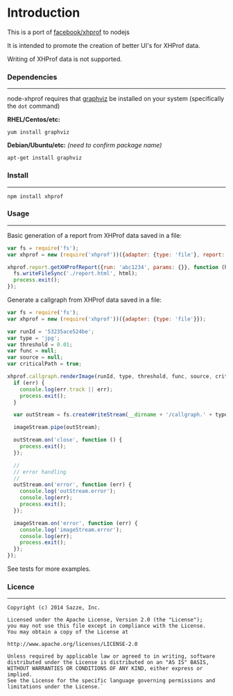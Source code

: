Introduction
======

This is a port of [facebook/xhprof](https://github.com/facebook/xhprof) to nodejs

It is intended to promote the creation of better UI's for XHProf data.

Writing of XHProf data is not supported.

### Dependencies
------

node-xhprof requires that [graphviz](http://www.graphviz.org/) be installed on your system (specifically the `dot` command)

**RHEL/Centos/etc:**

```
yum install graphviz
```

**Debian/Ubuntu/etc:** *(need to confirm package name)*

```
apt-get install graphviz
```

### Install
------

```
npm install xhprof
```

### Usage
------

Basic generation of a report from XHProf data saved in a file:

```javascript
var fs = require('fs');
var xhprof = new (require('xhprof'))({adapter: {type: 'file'}, report: 'default'});

xhprof.report.getXHProfReport({run: 'abc1234', params: {}}, function (html) {
  fs.writeFileSync('./report.html', html);
  process.exit();
});
```

Generate a callgraph from XHProf data saved in a file:

```javascript
var fs = require('fs');
var xhprof = new (require('xhprof'))({adapter: {type: 'file'}});

var runId = '53235ace524be';
var type = 'jpg';
var threshold = 0.01;
var func = null;
var source = null;
var criticalPath = true;

xhprof.callgraph.renderImage(runId, type, threshold, func, source, criticalPath, function (err, imageStream) {
  if (err) {
    console.log(err.track || err);
    process.exit();
  }

  var outStream = fs.createWriteStream(__dirname + '/callgraph.' + type, {flags: 'w'});

  imageStream.pipe(outStream);

  outStream.on('close', function () {
    process.exit();
  });

  //
  // error handling
  //
  outStream.on('error', function (err) {
    console.log('outStream.error');
    console.log(err);
    process.exit();
  });

  imageStream.on('error', function (err) {
    console.log('imageStream.error');
    console.log(err);
    process.exit();
  });
});
```

See tests for more examples.

### Licence
------

    Copyright (c) 2014 Sazze, Inc.

    Licensed under the Apache License, Version 2.0 (the "License");
    you may not use this file except in compliance with the License.
    You may obtain a copy of the License at

    http://www.apache.org/licenses/LICENSE-2.0

    Unless required by applicable law or agreed to in writing, software
    distributed under the License is distributed on an "AS IS" BASIS,
    WITHOUT WARRANTIES OR CONDITIONS OF ANY KIND, either express or implied.
    See the License for the specific language governing permissions and
    limitations under the License.`